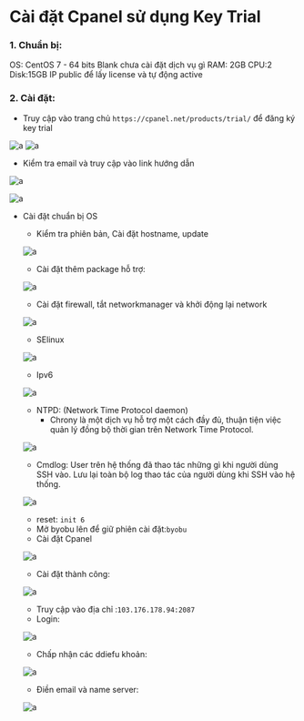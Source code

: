 # Cài đặt Cpanel sử dụng Key Trial

### 1. Chuẩn bị:
OS: CentOS 7 - 64 bits Blank chưa cài đặt dịch vụ gì 
RAM: 2GB 
CPU:2 
Disk:15GB 
IP public để lấy license và tự động active 

### 2. Cài đặt:

- Truy cập vào trang chủ `https://cpanel.net/products/trial/` để đăng ký key trial

![a](https://f5-zpcloud.zdn.vn/3895096028308433197/9dc7f077c4530e0d5742.jpg)
![a](https://f5-zpcloud.zdn.vn/680065161721373275/3817bf138d3747691e26.jpg)

- Kiểm tra email và truy cập vào link hướng dẫn

![a](https://f5-zpcloud.zdn.vn/8743161096382999183/0373c9b2e39629c87087.jpg)

![a](https://f4-zpcloud.zdn.vn/1440866388853057301/166720130537cf699626.jpg)

- Cài đặt chuẩn bị OS

  - Kiểm tra phiên bản, Cài đặt hostname, update

  ![a](https://f4-zpcloud.zdn.vn/1821239949873112594/6f13ea26a0026a5c3313.jpg)

  - Cài đặt thêm package hỗ trợ:

  ![a](https://f5-zpcloud.zdn.vn/3261275708026606440/e10cdbf09fd4558a0cc5.jpg)

  - Cài đặt firewall, tắt networkmanager và khởi động lại network

  ![a](https://f4-zpcloud.zdn.vn/2745698283509222200/f1118c14f6303c6e6521.jpg)

  - SElinux

  ![a](https://f5-zpcloud.zdn.vn/3281687028278229737/686945bc2e98e4c6bd89.jpg)

  - Ipv6

   ![a](https://f5-zpcloud.zdn.vn/7223308854788104904/bdb6fca39f8755d90c96.jpg)

  - NTPD: (Network Time Protocol daemon)
     - Chrony là một dịch vụ hỗ trợ một cách đầy đủ, thuận tiện việc quản lý đồng bộ thời gian trên Network Time Protocol.

  ![a](https://f5-zpcloud.zdn.vn/4832667667894852894/7c7610b19a9550cb0984.jpg)

  - Cmdlog: User trên hệ thống đã thao tác những gì khi người dùng SSH vào. Lưu lại toàn bộ log thao tác của người dùng khi SSH vào hệ thống.

  ![a](https://f4-zpcloud.zdn.vn/668386821456652709/5f592d78905c5a02034d.jpg)

  - reset: `init 6`
  - Mở byobu lên để giữ phiên cài đặt:`byobu`
  - Cài đặt Cpanel 

  ![a](https://f4-zpcloud.zdn.vn/5013819707347440083/cbadb60a102eda70833f.jpg)

  - Cài đặt thành công: 

  ![a](https://f5-zpcloud.zdn.vn/5036660937818145091/4c292353ea7720297966.jpg)

  - Truy cập vào địa chỉ :`103.176.178.94:2087`
  - Login:

  ![a](https://f5-zpcloud.zdn.vn/2523748414366497090/b1af73d0b7f47daa24e5.jpg)

  - Chấp nhận các ddiefu khoản:

  ![a](https://f4-zpcloud.zdn.vn/1160592464219597822/86dd71c3b1e77bb922f6.jpg)

  - Điền email và name server:

  ![a](https://f5-zpcloud.zdn.vn/2363732533336320641/58a1f7570473ce2d9762.jpg)



